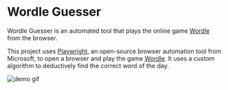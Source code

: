 # Wordle Guesser

Wordle Guesser is an automated tool that plays the online game [Wordle](https://www.nytimes.com/games/wordle/index.html) from the browser.

This project uses [Playwright](https://playwright.dev), an open-source browser automation tool from Microsoft, to open a browser and play the game [Wordle](https://www.nytimes.com/games/wordle/index.html). It uses a custom algorithm to deductively find the correct word of the day.


![demo gif](https://media1.giphy.com/media/ZTBEs51ypAQfgKTofD/giphy.gif)
